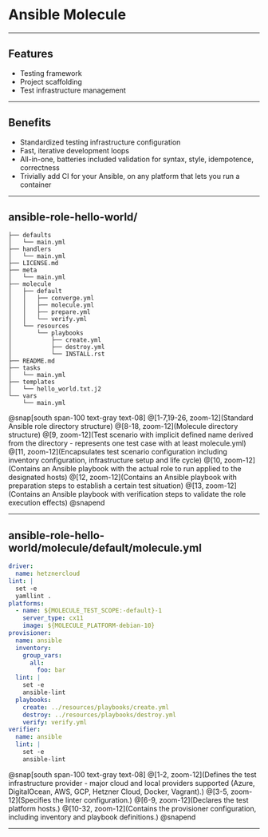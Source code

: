# Ansible Molecule

---

## Features

- Testing framework
- Project scaffolding
- Test infrastructure management

---

## Benefits

- Standardized testing infrastructure configuration
- Fast, iterative development loops
- All-in-one, batteries included validation for syntax, style, idempotence, correctness
- Trivially add CI for your Ansible, on any platform that lets you run a container

---

## ansible-role-hello-world/

```console
├── defaults
│   └── main.yml
├── handlers
│   └── main.yml
├── LICENSE.md
├── meta
│   └── main.yml
├── molecule
│   ├── default
│   │   ├── converge.yml
│   │   ├── molecule.yml
│   │   ├── prepare.yml
│   │   └── verify.yml
│   └── resources
│       └── playbooks
│           ├── create.yml
│           ├── destroy.yml
│           └── INSTALL.rst
├── README.md
├── tasks
│   └── main.yml
├── templates
│   └── hello_world.txt.j2
└── vars
    └── main.yml
```
@snap[south span-100 text-gray text-08]
@[1-7,19-26, zoom-12](Standard Ansible role directory structure)
@[8-18, zoom-12](Molecule directory structure)
@[9, zoom-12](Test scenario with implicit defined name derived from the directory - represents one test case with at least molecule.yml)
@[11, zoom-12](Encapsulates test scenario configuration including inventory configuration, infrastructure setup and life cycle)
@[10, zoom-12](Contains an Ansible playbook with the actual role to run applied to the designated hosts)
@[12, zoom-12](Contains an Ansible playbook with preparation steps to establish a certain test situation)
@[13, zoom-12](Contains an Ansible playbook with verification steps to validate the role execution effects)
@snapend

---

## ansible-role-hello-world/molecule/default/molecule.yml

```yml
driver:
  name: hetznercloud
lint: |
  set -e
  yamllint .
platforms:
  - name: ${MOLECULE_TEST_SCOPE:-default}-1
    server_type: cx11
    image: ${MOLECULE_PLATFORM-debian-10}
provisioner:
  name: ansible
  inventory:
    group_vars:
      all:
        foo: bar
  lint: |
    set -e
    ansible-lint
  playbooks:
    create: ../resources/playbooks/create.yml
    destroy: ../resources/playbooks/destroy.yml
    verify: verify.yml
verifier:
  name: ansible
  lint: |
    set -e
    ansible-lint
```

@snap[south span-100 text-gray text-08]
@[1-2, zoom-12](Defines the test infrastructure provider - major cloud and local providers supported (Azure, DigitalOcean, AWS, GCP, Hetzner Cloud, Docker, Vagrant).)
@[3-5, zoom-12](Specifies the linter configuration.)
@[6-9, zoom-12](Declares the test platform hosts.)
@[10-32, zoom-12](Contains the provisioner configuration, including inventory and playbook definitions.)
@snapend

---
